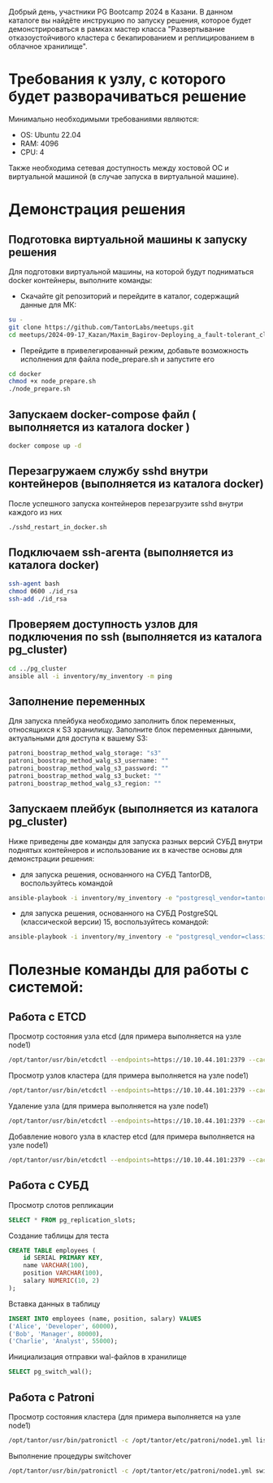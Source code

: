 Добрый день, участники PG Bootcamp 2024 в Казани. В данном каталоге вы найдёте инструкцию по запуску решения, которое будет демонстрироваться в рамках мастер класса "Развертывание отказоустойчивого кластера с бекапированием и реплицированием в облачное хранилище".

# Требования к узлу, с которого будет разворачиваться решение
Минимально необходимыми требованиями являются:
* OS: Ubuntu 22.04
* RAM: 4096
* CPU: 4

Также необходима сетевая доступность между хостовой ОС и виртуальной машиной (в случае запуска в виртуальной машине).

# Демонстрация решения

<!-- Обратите внимание: в данном примере используется интерфейс enp0s8. В зависимости от имени интерфейса на Вашем устройстве его необходимо изменить (например на enp0s1) в скрипте node_prepare.sh -->

## Подготовка виртуальной машины к запуску решения
Для подготовки виртуальной машины, на которой будут подниматься docker контейнеры, выполните команды:
* Скачайте git репозиторий и перейдите в каталог, содержащий данные для МК:
```bash
su -
git clone https://github.com/TantorLabs/meetups.git
cd meetups/2024-09-17_Kazan/Maxim_Bagirov-Deploying_a_fault-tolerant_cluster
```
* Перейдите в привелегированный режим, добавьте возможность исполнения для файла node_prepare.sh и запустите его
```bash
cd docker
chmod +x node_prepare.sh
./node_prepare.sh
```


## Запускаем docker-compose файл ( выполняется из каталога docker )
```bash
docker compose up -d 
```

## Перезагружаем службу sshd внутри контейнеров (выполняется из каталога docker)
После успешного запуска контейнеров перезагрузите sshd внутри каждого из них

```bash
./sshd_restart_in_docker.sh
```

## Подключаем ssh-агента (выполняется из каталога docker)

```bash
ssh-agent bash
chmod 0600 ./id_rsa
ssh-add ./id_rsa
```

## Проверяем доступность узлов для подключения по ssh (выполняется из каталога pg_cluster)
```bash
cd ../pg_cluster
ansible all -i inventory/my_inventory -m ping
```
## Заполнение переменных
Для запуска плейбука необходимо заполнить блок переменных, относящихся к S3 хранилищу. Заполните блок переменных данными, актуальными для доступа к вашему S3: 
```bash
patroni_boostrap_method_walg_storage: "s3"
patroni_boostrap_method_walg_s3_username: ""
patroni_boostrap_method_walg_s3_password: ""
patroni_boostrap_method_walg_s3_bucket: ""
patroni_boostrap_method_walg_s3_region: ""
```

## Запускаем плейбук (выполняется из каталога pg_cluster)
Ниже приведены две команды для запуска разных версий СУБД внутри поднятых контейнеров и использование их в качестве основы для демонстрации решения:  
* для запуска решения, основанного на СУБД TantorDB, воспользуйтесь командой
```bash
ansible-playbook -i inventory/my_inventory -e "postgresql_vendor=tantordb edition=be major_version=15" pg-cluster.yaml -K -vvv
```
* для запуска решения, основанного на СУБД PostgreSQL (классической версии) 15, воспользуйтесь командой:
```bash
ansible-playbook -i inventory/my_inventory -e "postgresql_vendor=classic major_version=15" pg-cluster.yaml -K -vvv
```
<!-- Флаг -K нужен в случае, если у пользователя, от имени которого производится запуск, нет беспарольного доступа в root режим -->

# Полезные команды для работы с системой:
## Работа с ETCD

Просмотр состояния узла etcd (для примера выполняется на узле node1)
```bash
/opt/tantor/usr/bin/etcdctl --endpoints=https://10.10.44.101:2379 --cacert=/opt/tantor/etc/patroni/ca.pem --cert=/opt/tantor/etc/patroni/node1.pem --key=/opt/tantor/etc/patroni/node1-key.pem endpoint health
```

Просмотр узлов кластера (для примера выполняется на узле node1)
```bash
/opt/tantor/usr/bin/etcdctl --endpoints=https://10.10.44.101:2379 --cacert=/opt/tantor/etc/patroni/ca.pem --cert=/opt/tantor/etc/patroni/node1.pem --key=/opt/tantor/etc/patroni/node1-key.pem  member list
```

Удаление узла (для примера выполняется на узле node1)
```bash
/opt/tantor/usr/bin/etcdctl --endpoints=https://10.10.44.101:2379 --cacert=/opt/tantor/etc/patroni/ca.pem --cert=/opt/tantor/etc/patroni/node1.pem --key=/opt/tantor/etc/patroni/node1-key.pem  member remove <id>
```

Добавление нового узла в кластер etcd (для примера выполняется на узле node1)
```bash
/opt/tantor/usr/bin/etcdctl --endpoints=https://10.10.44.101:2379 --cacert=/opt/tantor/etc/patroni/ca.pem --cert=/opt/tantor/etc/patroni/node1.pem --key=/opt/tantor/etc/patroni/node1-key.pem  member add node3 --peer-urls=https://10.10.44.103:2380
```

## Работа с СУБД
Просмотр слотов репликации
```sql
SELECT * FROM pg_replication_slots;
```
Создание таблицы для теста
```sql
CREATE TABLE employees (
    id SERIAL PRIMARY KEY,
    name VARCHAR(100),
    position VARCHAR(100),
    salary NUMERIC(10, 2)
);
```
Вставка данных в таблицу
```sql
INSERT INTO employees (name, position, salary) VALUES
('Alice', 'Developer', 60000),
('Bob', 'Manager', 80000),
('Charlie', 'Analyst', 55000);
```
Инициализация отправки wal-файлов в хранилище
```sql
SELECT pg_switch_wal();
```

## Работа с Patroni
Просмотр состояния кластера (для примера выполняется на узле node1)

```bash
/opt/tantor/usr/bin/patronictl -c /opt/tantor/etc/patroni/node1.yml list
```

Выполнение процедуры switchover
```bash
/opt/tantor/usr/bin/patronictl -c /opt/tantor/etc/patroni/node1.yml switchover
```